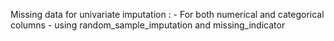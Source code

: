 Missing data for univariate imputation : - 
For both numerical and categorical columns - using random_sample_imputation and missing_indicator

